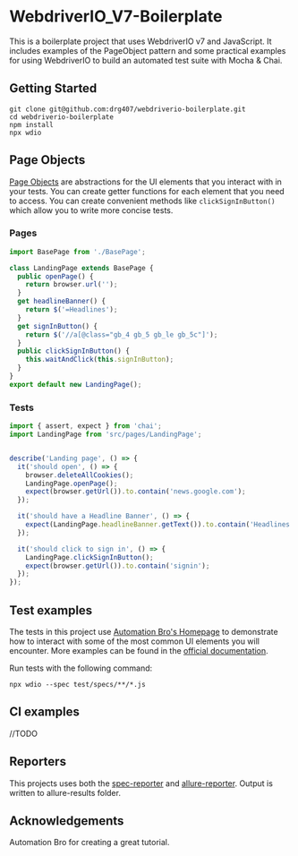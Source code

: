 # WebdriverIO_V7-Boilerplate

This is a boilerplate project that uses WebdriverIO v7 and JavaScript. It includes examples of the PageObject pattern and some practical examples for using WebdriverIO to build an automated test suite with Mocha & Chai.

## Getting Started

```code
git clone git@github.com:drg407/webdriverio-boilerplate.git
cd webdriverio-boilerplate
npm install
npx wdio
```

## Page Objects

[Page Objects](https://martinfowler.com/bliki/PageObject.html) are abstractions for the UI elements that you interact with in your tests. You can create getter functions for each element that you need to access. You can create convenient methods like `clickSignInButton()` which allow you to write more concise tests.

### Pages

```javascript
import BasePage from './BasePage';

class LandingPage extends BasePage {
  public openPage() {
    return browser.url('');
  }
  get headlineBanner() {
    return $('=Headlines');
  }
  get signInButton() {
    return $('//a[@class="gb_4 gb_5 gb_le gb_5c"]');
  }
  public clickSignInButton() {
    this.waitAndClick(this.signInButton);
  }
}
export default new LandingPage();
```

### Tests

```javascript
import { assert, expect } from 'chai';
import LandingPage from 'src/pages/LandingPage';


describe('Landing page', () => {
  it('should open', () => {
    browser.deleteAllCookies();
    LandingPage.openPage();
    expect(browser.getUrl()).to.contain('news.google.com');
  });

  it('should have a Headline Banner', () => {
    expect(LandingPage.headlineBanner.getText()).to.contain('Headlines');
  });

  it('should click to sign in', () => {
    LandingPage.clickSignInButton();
    expect(browser.getUrl()).to.contain('signin');
  });
});
```

## Test examples

The tests in this project use [Automation Bro's Homepage](https://practice.automationbro.com) to demonstrate how to interact with some of the most common UI elements you will encounter. More examples can be found in the [official documentation](https://webdriver.io/docs/api.html).

Run tests with the following command:

```code
npx wdio --spec test/specs/**/*.js
```

## CI examples

//TODO

## Reporters

This projects uses both the [spec-reporter](https://webdriver.io/docs/spec-reporter.html) and [allure-reporter](https://webdriver.io/docs/allure-reporter.html).  Output is written to allure-results folder.

## Acknowledgements

Automation Bro for creating a great tutorial.
